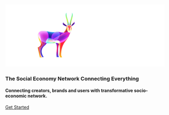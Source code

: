 <h2 class='flex justify-center pt-20 pb-4 max-sm:py-6'>
  <a href='//nextme.one'><img src="assets/images/logo/logo_pro.svg" /></a>
</h2>

<h3 class='text-3xl py-2'>The Social Economy Network Connecting Everything</h3>
<h4 class='pb-12'>Connecting creators, brands and users with transformative socio-economic network.</h4>

[Get Started](README.md)
